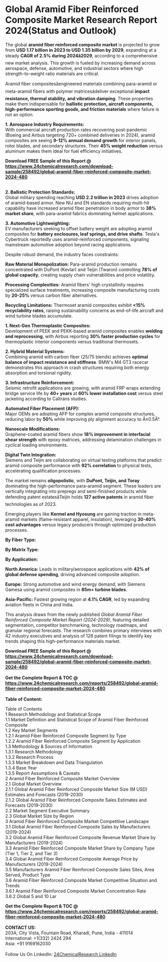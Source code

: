 <h1>Global Aramid Fiber Reinforced Composite Market Research Report 2024(Status and Outlook)</h1><p>The global <strong>aramid fiber reinforced composite market</strong> is projected to grow from <strong>USD 1.17 billion in 2023 to USD 1.35 billion by 2029</strong>, expanding at a steady <strong>CAGR of 2.5% during 2024â2029</strong>, according to a comprehensive new market analysis. This growth is fueled by increasing demand across aerospace, defense, automotive, and industrial sectors where high strength-to-weight ratio materials are critical.</p><p>Aramid fiber compositesâengineered materials combining para-aramid or meta-aramid fibers with polymer matricesâdeliver exceptional <strong>impact resistance, thermal stability, and vibration damping</strong>. These properties make them indispensable for <strong>ballistic protection, aircraft components, high-performance sporting goods, and friction materials</strong> where failure is not an option.</p><p><strong>1. Aerospace Industry Requirements:</strong><br>
With commercial aircraft production rates recovering post-pandemic (Boeing and Airbus targeting 720+ combined deliveries in 2024), aramid composites are seeing <strong>9-12% annual demand growth</strong> for interior panels, rotor blades, and secondary structures. Their <strong>45% weight reduction</strong> versus aluminum makes them ideal for fuel efficiency initiatives.</p><div><b>Download FREE Sample of this Report @ 
            <a href="https://www.24chemicalresearch.com/download-sample/258492/global-aramid-fiber-reinforced-composite-market-2024-480">
            https://www.24chemicalresearch.com/download-sample/258492/global-aramid-fiber-reinforced-composite-market-2024-480</a></b></div><br><p><strong>2. Ballistic Protection Standards:</strong><br>
Global military spending reaching <strong>USD 2.2 trillion in 2023</strong> drives adoption of aramid-based armor. New NIJ and EN standards requiring multi-hit capability have increased aramid fiber penetration in body armor to <strong>38% market share</strong>, with para-aramid fabrics dominating helmet applications.</p><p><strong>3. Automotive Lightweighting:</strong><br>
EV manufacturers seeking to offset battery weight are adopting aramid composites for <strong>battery enclosures, leaf springs, and drive shafts</strong>. Tesla's Cybertruck reportedly uses aramid-reinforced components, signaling mainstream automotive adoption beyond racing applications.</p><p>Despite robust demand, the industry faces constraints:</p><p><strong>Raw Material Monopolization:</strong> Para-aramid production remains concentrated with DuPont (Kevlar) and Teijin (Twaron) controlling <strong>78% of global capacity</strong>, creating supply chain vulnerabilities and price volatility.</p><p><strong>Processing Complexities:</strong> Aramid fibers' high crystallinity requires specialized surface treatments, increasing composite manufacturing costs by <strong>20-25%</strong> versus carbon fiber alternatives.</p><p><strong>Recycling Limitations:</strong> Thermoset aramid composites exhibit <strong>&lt;15% recyclability rates</strong>, raising sustainability concerns as end-of-life aircraft and wind turbine blades accumulate.</p><p><strong>1. Next-Gen Thermoplastic Composites:</strong><br>
Development of PEEK and PEKK-based aramid composites enables <strong>welding and reprocessing</strong>, with Airbus reporting <strong>30% faster production cycles</strong> for thermoplastic interior components versus traditional thermosets.</p><p><strong>2. Hybrid Material Systems:</strong><br>
Combining aramid with carbon fiber (25/75 blends) achieves <strong>optimal balance of impact resistance and stiffness</strong>. BMW's M4 GT3 racecar demonstrates this approach in crash structures requiring both energy absorption and torsional rigidity.</p><p><strong>3. Infrastructure Reinforcement:</strong><br>
Seismic retrofit applications are growing, with aramid FRP wraps extending bridge service life by <strong>40+ years</strong> at <strong>60% lower installation cost</strong> versus steel jacketing according to Caltrans studies.</p><p><strong>Automated Fiber Placement (AFP):</strong><br>
	Major OEMs are adopting AFP for complex aramid composite structures, reducing labor by <strong>50%</strong> while improving ply alignment accuracy to Â±0.5Â°.</p><p><strong>Nanoscale Modifications:</strong><br>
	Graphene-coated aramid fibers show <strong>18% improvement in interfacial shear strength</strong> with epoxy matrices, addressing delamination challenges in cyclical loading environments.</p><p><strong>Digital Twin Integration:</strong><br>
	Siemens and Teijin are collaborating on virtual testing platforms that predict aramid composite performance with <strong>92% correlation</strong> to physical tests, accelerating qualification processes.</p><p>The market remains <strong>oligopolistic</strong>, with <strong>DuPont, Teijin, and Toray</strong> dominating the high-performance para-aramid segment. These leaders are vertically integrating into prepregs and semi-finished products while defending patent estatesâTeijin holds <strong>127 active patents</strong> in aramid fiber technologies as of 2023.</p><p>Emerging players like <strong>Kermel and Hyosung</strong> are gaining traction in meta-aramid markets (flame-resistant apparel, insulation), leveraging <strong>30-40% cost advantages</strong> versus legacy producers through optimized production processes.</p><p><strong>By Fiber Type:</strong></p><p><strong>By Matrix Type:</strong></p><p><strong>By Application:</strong></p><p><strong>North America:</strong> Leads in military/aerospace applications with <strong>42% of global defense spending</strong>, driving advanced composite adoption.</p><p><strong>Europe:</strong> Strong automotive and wind energy demand, with Siemens Gamesa using aramid composites in <strong>85m+ turbine blades</strong>.</p><p><strong>Asia-Pacific:</strong> Fastest growing region at <strong>4.1% CAGR</strong>, led by expanding aviation fleets in China and India.</p><p>This analysis draws from the newly published <em>Global Aramid Fiber Reinforced Composite Market Report (2024-2029)</em>, featuring detailed segmentation, competitor benchmarking, technology roadmaps, and granular regional forecasts. The research combines primary interviews with 42 industry executives and analysis of 128 patent filings to identify key trends shaping this high-performance materials market.</p><div><b>Download FREE Sample of this Report @ 
            <a href="https://www.24chemicalresearch.com/download-sample/258492/global-aramid-fiber-reinforced-composite-market-2024-480">
            https://www.24chemicalresearch.com/download-sample/258492/global-aramid-fiber-reinforced-composite-market-2024-480</a></b></div><br><div><b>Get the Complete Report & TOC @ 
            <a href="https://www.24chemicalresearch.com/reports/258492/global-aramid-fiber-reinforced-composite-market-2024-480">
            https://www.24chemicalresearch.com/reports/258492/global-aramid-fiber-reinforced-composite-market-2024-480</a></b></div><br>
            <b>Table of Content:</b><p>Table of Contents<br />
1 Research Methodology and Statistical Scope<br />
1.1 Market Definition and Statistical Scope of Aramid Fiber Reinforced Composite<br />
1.2 Key Market Segments<br />
1.2.1 Aramid Fiber Reinforced Composite Segment by Type<br />
1.2.2 Aramid Fiber Reinforced Composite Segment by Application<br />
1.3 Methodology & Sources of Information<br />
1.3.1 Research Methodology<br />
1.3.2 Research Process<br />
1.3.3 Market Breakdown and Data Triangulation<br />
1.3.4 Base Year<br />
1.3.5 Report Assumptions & Caveats<br />
2 Aramid Fiber Reinforced Composite Market Overview<br />
2.1 Global Market Overview<br />
2.1.1 Global Aramid Fiber Reinforced Composite Market Size (M USD) Estimates and Forecasts (2019-2030)<br />
2.1.2 Global Aramid Fiber Reinforced Composite Sales Estimates and Forecasts (2019-2030)<br />
2.2 Market Segment Executive Summary<br />
2.3 Global Market Size by Region<br />
3 Aramid Fiber Reinforced Composite Market Competitive Landscape<br />
3.1 Global Aramid Fiber Reinforced Composite Sales by Manufacturers (2019-2024)<br />
3.2 Global Aramid Fiber Reinforced Composite Revenue Market Share by Manufacturers (2019-2024)<br />
3.3 Aramid Fiber Reinforced Composite Market Share by Company Type (Tier 1, Tier 2, and Tier 3)<br />
3.4 Global Aramid Fiber Reinforced Composite Average Price by Manufacturers (2019-2024)<br />
3.5 Manufacturers Aramid Fiber Reinforced Composite Sales Sites, Area Served, Product Type<br />
3.6 Aramid Fiber Reinforced Composite Market Competitive Situation and Trends<br />
3.6.1 Aramid Fiber Reinforced Composite Market Concentration Rate<br />
3.6.2 Global 5 and 10 Lar</p><div><b>Get the Complete Report & TOC @ 
            <a href="https://www.24chemicalresearch.com/reports/258492/global-aramid-fiber-reinforced-composite-market-2024-480">
            https://www.24chemicalresearch.com/reports/258492/global-aramid-fiber-reinforced-composite-market-2024-480</a></b></div><br><b>CONTACT US:</b><br>
            203A, City Vista, Fountain Road, Kharadi, Pune, India - 411014<br>
            International: +1(332) 2424 294<br>
            Asia: +91 9169162030 <br><br>
            Follow Us On LinkedIn: <a href="https://www.linkedin.com/company/24chemicalresearch/">24ChemicalResearch LinkedIn</a>